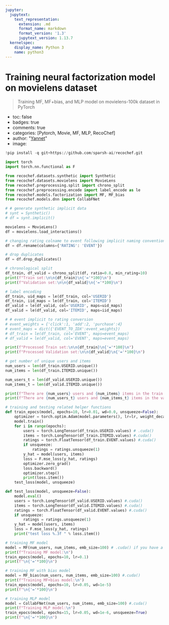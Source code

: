 ```yaml
---
jupyter:
  jupytext:
    text_representation:
      extension: .md
      format_name: markdown
      format_version: '1.3'
      jupytext_version: 1.13.7
  kernelspec:
    display_name: Python 3
    name: python3
---
```


<!-- #region id="thC-jHYLJKkz" -->
# Training neural factorization model on movielens dataset
> Training MF, MF+bias, and MLP model on movielens-100k dataset in PyTorch

- toc: false
- badges: true
- comments: true
- categories: [Pytorch, Movie, MF, MLP, RecoChef]
- author: "<a href='https://github.com/yanneta/pytorch-tutorials'>Yannet</a>"
- image:
<!-- #endregion -->

```python colab={"base_uri": "https://localhost:8080/"} id="U9XYsONJClRh" outputId="f32b3306-07df-47de-ae54-92e2c2c2333c"
!pip install -q git+https://github.com/sparsh-ai/recochef.git
```

```python id="2LS69WtgCuxJ"
import torch
import torch.nn.functional as F

from recochef.datasets.synthetic import Synthetic
from recochef.datasets.movielens import MovieLens
from recochef.preprocessing.split import chrono_split
from recochef.preprocessing.encode import label_encode as le
from recochef.models.factorization import MF, MF_bias
from recochef.models.dnn import CollabFNet
```

```python id="X7-2sy7dDJte"
# # generate synthetic implicit data
# synt = Synthetic()
# df = synt.implicit()

movielens = MovieLens()
df = movielens.load_interactions()

# changing rating colname to event following implicit naming conventions
df = df.rename(columns={'RATING': 'EVENT'})
```

```python colab={"base_uri": "https://localhost:8080/"} id="EGLNfBJBCw38" outputId="06429212-3b1c-4a95-df70-927b8e8a3e43"
# drop duplicates
df = df.drop_duplicates()

# chronological split
df_train, df_valid = chrono_split(df, ratio=0.8, min_rating=10)
print(f"Train set:\n\n{df_train}\n{'='*100}\n")
print(f"Validation set:\n\n{df_valid}\n{'='*100}\n")
```

```python colab={"base_uri": "https://localhost:8080/"} id="68zLUPlvC5LK" outputId="46c0f8b6-dd84-4c54-8d55-8eb61fb3fc47"
# label encoding
df_train, uid_maps = le(df_train, col='USERID')
df_train, iid_maps = le(df_train, col='ITEMID')
df_valid = le(df_valid, col='USERID', maps=uid_maps)
df_valid = le(df_valid, col='ITEMID', maps=iid_maps)

# # event implicit to rating conversion
# event_weights = {'click':1, 'add':2, 'purchase':4}
# event_maps = dict({'EVENT_TO_IDX':event_weights})
# df_train = le(df_train, col='EVENT', maps=event_maps)
# df_valid = le(df_valid, col='EVENT', maps=event_maps)

print(f"Processed Train set:\n\n{df_train}\n{'='*100}\n")
print(f"Processed Validation set:\n\n{df_valid}\n{'='*100}\n")
```

```python colab={"base_uri": "https://localhost:8080/"} id="VnhEaj5QC8j1" outputId="f15ef434-6b1d-4f51-f11c-4bfbe4af649b"
# get number of unique users and items
num_users = len(df_train.USERID.unique())
num_items = len(df_train.ITEMID.unique())

num_users_t = len(df_valid.USERID.unique())
num_items_t = len(df_valid.ITEMID.unique())

print(f"There are {num_users} users and {num_items} items in the train set.\n{'='*100}\n")
print(f"There are {num_users_t} users and {num_items_t} items in the validation set.\n{'='*100}\n")
```

```python id="xTiGbb5UCpwM"
# training and testing related helper functions
def train_epocs(model, epochs=10, lr=0.01, wd=0.0, unsqueeze=False):
    optimizer = torch.optim.Adam(model.parameters(), lr=lr, weight_decay=wd)
    model.train()
    for i in range(epochs):
        users = torch.LongTensor(df_train.USERID.values) # .cuda()
        items = torch.LongTensor(df_train.ITEMID.values) #.cuda()
        ratings = torch.FloatTensor(df_train.EVENT.values) #.cuda()
        if unsqueeze:
            ratings = ratings.unsqueeze(1)
        y_hat = model(users, items)
        loss = F.mse_loss(y_hat, ratings)
        optimizer.zero_grad()
        loss.backward()
        optimizer.step()
        print(loss.item()) 
    test_loss(model, unsqueeze)

def test_loss(model, unsqueeze=False):
    model.eval()
    users = torch.LongTensor(df_valid.USERID.values) #.cuda()
    items = torch.LongTensor(df_valid.ITEMID.values) #.cuda()
    ratings = torch.FloatTensor(df_valid.EVENT.values) #.cuda()
    if unsqueeze:
        ratings = ratings.unsqueeze(1)
    y_hat = model(users, items)
    loss = F.mse_loss(y_hat, ratings)
    print("test loss %.3f " % loss.item())
```

```python colab={"base_uri": "https://localhost:8080/"} id="LxhbI4ECC_Jb" outputId="fa326841-1e15-4900-c0e4-fc7790beb762"
# training MF model
model = MF(num_users, num_items, emb_size=100) # .cuda() if you have a GPU
print(f"Training MF model:\n")
train_epocs(model, epochs=10, lr=0.1)
print(f"\n{'='*100}\n")
```

```python colab={"base_uri": "https://localhost:8080/"} id="fnbkknGIDAs6" outputId="e8466582-7078-49ab-dda7-eeffaa65c8de"
# training MF with bias model
model = MF_bias(num_users, num_items, emb_size=100) #.cuda()
print(f"Training MF+bias model:\n")
train_epocs(model, epochs=10, lr=0.05, wd=1e-5)
print(f"\n{'='*100}\n")
```

```python colab={"base_uri": "https://localhost:8080/"} id="N9ltu-ISDCUY" outputId="06c01140-05a4-4b06-9819-546a7ecdba66"
# training MLP model
model = CollabFNet(num_users, num_items, emb_size=100) #.cuda()
print(f"Training MLP model:\n")
train_epocs(model, epochs=15, lr=0.05, wd=1e-6, unsqueeze=True)
print(f"\n{'='*100}\n")
```
